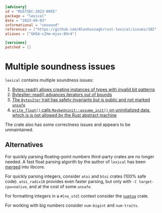 ```toml
[advisory]
id = "RUSTSEC-2023-0055"
package = "lexical"
date = "2023-09-03"
informational = "unsound"
references = ["https://github.com/Alexhuszagh/rust-lexical/issues/102", "https://github.com/Alexhuszagh/rust-lexical/issues/101", "https://github.com/Alexhuszagh/rust-lexical/issues/95", "https://github.com/Alexhuszagh/rust-lexical/issues/104"]
aliases = ["GHSA-c2hm-mjxv-89r4"]

[versions]
patched = []
```

# Multiple soundness issues

`lexical` contains multiple soundness issues:

 1. [Bytes::read() allows creating instances of types with invalid bit patterns](https://github.com/Alexhuszagh/rust-lexical/issues/102)
 1. [BytesIter::read() advances iterators out of bounds](https://github.com/Alexhuszagh/rust-lexical/issues/101)
 1. [The `BytesIter` trait has safety invariants but is public and not marked `unsafe`](https://github.com/Alexhuszagh/rust-lexical/issues/104)
 1. [`write_float()` calls `MaybeUninit::assume_init()` on uninitialized data, which is is not allowed by the Rust abstract machine](https://github.com/Alexhuszagh/rust-lexical/issues/95)

The crate also has some correctness issues and appears to be unmaintained.

## Alternatives

For quickly parsing floating-point numbers third-party crates are no longer needed. A fast float parsing algorith by the author of `lexical` has been [merged](https://github.com/rust-lang/rust/pull/86761) into libcore.

For quickly parsing integers, consider `atoi` and `btoi` crates (100% safe code). `atoi_radix10` provides even faster parsing, but only with `-C target-cpu=native`, and at the cost of some `unsafe`.

For formatting integers in a `#[no_std]` context consider the [`numtoa`](https://crates.io/crates/numtoa) crate.

For working with big numbers consider `num-bigint` and `num-traits`.

